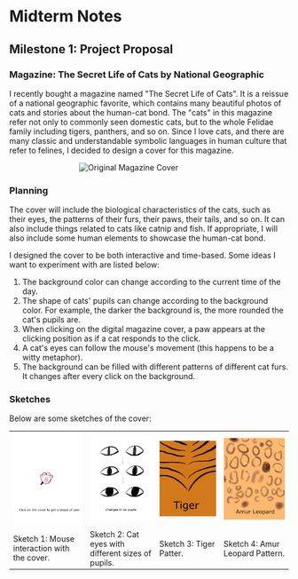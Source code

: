 # Midterm Notes
## Milestone 1: Project Proposal
### Magazine: The Secret Life of Cats by National Geographic
I recently bought a magazine named "The Secret Life of Cats". It is a reissue of a national geographic favorite, which contains many beautiful photos of cats and stories about the human-cat bond. The "cats" in this magazine refer not only to commonly seen domestic cats, but to the whole Felidae family including tigers, panthers, and so on. Since I love cats, and there are many classic and understandable symbolic languages in human culture that refer to felines, I decided to design a cover for this magazine. 

<img src="./original-cover.jpg" alt="Original Magazine Cover" style="display: block; margin-left: auto; margin-right: auto; width: 50%;">

### Planning
The cover will include the biological characteristics of the cats, such as their eyes, the patterns of their furs, their paws, their tails, and so on. It can also include things related to cats like catnip and fish. If appropriate, I will also include some human elements to showcase the human-cat bond. 

I designed the cover to be both interactive and time-based. Some ideas I want to experiment with are listed below: 
<ol>
  <li>The background color can change according to the current time of the day. </li>
  <li>The shape of cats' pupils can change according to the background color. For example, the darker the background is, the more rounded the cat's pupils are. </li>
  <li>When clicking on the digital magazine cover, a paw appears at the clicking position as if a cat responds to the click. </li>  
  <li>A cat's eyes can follow the mouse's movement (this happens to be a witty metaphor). </li>
  <li>The background can be filled with different patterns of different cat furs. It changes after every click on the background. </li>
</ol>

### Sketches
Below are some sketches of the cover: 
<table>
  <tr>
    <td><img src="./sketch1.jpg" alt="sketch1"></td>
    <td><img src="./sketch2.jpg" alt="sketch2"></td>
    <td><img src="./sketch3.jpg" alt="sketch3"></td>
    <td><img src="./sketch4.jpg" alt="sketch4"></td>
  </tr>
  <tr>
    <td>Sketch 1: Mouse interaction with the cover. </td>
    <td>Sketch 2: Cat eyes with different sizes of pupils. </td>
    <td>Sketch 3: Tiger Patter. </td>
    <td>Sketch 4: Amur Leopard Pattern. </td>
  </tr>
</table>
